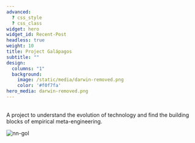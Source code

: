 ```yaml
---
advanced:
  ? css_style
  ? css_class
widget: hero
widget_id: Recent-Post
headless: true
weight: 10
title: Project Galápagos
subtitle: ""
design:
  columns: "1"
  background:
    image: /static/media/darwin-removed.png
    color: '#f0f7fa'
hero_media: darwin-removed.png
---
```

<br />
A project to understand the evolution of technology and find the building blocks of empirical meta-engineering.

![nn-gol](/media/game-of-life-neural-networks-contrast-removeb.png)
